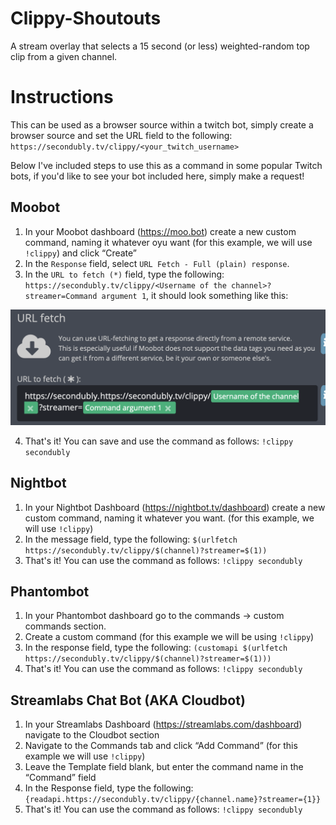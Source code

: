 # Clippy-Shoutouts

A stream overlay that selects a 15 second (or less) weighted-random top clip from a given channel.

# Instructions

This can be used as a browser source within a twitch bot, simply create a browser source and set the URL field to the following: `https://secondubly.tv/clippy/<your_twitch_username>`

Below I've included steps to use this as a command in some popular Twitch bots, if you'd like to see your bot included here, simply make a request!

## Moobot
1. In your Moobot dashboard (https://moo.bot) create a new custom command, naming it whatever oyu want (for this example, we will use `!clippy`) and click “Create”
2. In the `Response` field, select `URL Fetch - Full (plain) response`.
3. In the `URL to fetch (*)` field, type the following: `https://secondubly.tv/clippy/<Username of the channel>?streamer=Command argument 1`, it should look something like this:

![Moobot Example](moobot.png)

4. That's it! You can save and use the command as follows: `!clippy secondubly`

## Nightbot
1. In your Nightbot Dashboard (https://nightbot.tv/dashboard) create a new custom command, naming it whatever you want. (for this example, we will use `!clippy`)
2. In the message field, type the following: `$(urlfetch https://secondubly.tv/clippy/$(channel)?streamer=$(1))`
3. That's it! You can use the command as follows: `!clippy secondubly`

## Phantombot
1. In your Phantombot dashboard go to the commands -> custom commands section.
2. Create a custom command (for this example we will be using `!clippy`)
3. In the response field, type the following: `(customapi $(urlfetch https://secondubly.tv/clippy/$(channel)?streamer=$(1)))`
4. That's it! You can use the command as follows: `!clippy secondubly`

## Streamlabs Chat Bot (AKA Cloudbot)
1. In your Streamlabs Dashboard (https://streamlabs.com/dashboard) navigate to the Cloudbot section
2. Navigate to the Commands tab and click “Add Command” (for this example we will use `!clippy`)
3. Leave the Template field blank, but enter the command name in the “Command” field
4. In the Response field, type the following: `{readapi.https://secondubly.tv/clippy/{channel.name}?streamer={1}}`
5. That's it! You can use the command as follows: `!clippy secondubly`
